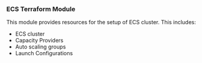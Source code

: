 ### ECS Terraform Module

This module provides resources for the setup of ECS cluster. This includes:

- ECS cluster
- Capacity Providers
- Auto scaling groups
- Launch Configurations
